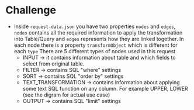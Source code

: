 # Challenge

- Inside `request-data.json` you have two properties `nodes` and `edges`, `nodes` contains all the required information to apply the transformation into Table/Query and `edges` represents how they are linked together. In each node there is a property `transformObject` which is different for each `type`
There are 5 different types of nodes used in this request
  - INPUT  -> it contains information about table and which fields to select from original table. 
  - FILTER -> contains SQL "where" settings 
  - SORT		-> contains SQL "order by" settings 
  - TEXT_TRANSFORMATION	    -> contains information about applying some text SQL function on any column. For example UPPER, LOWER (see the digram for actual use case)
  - OUTPUT	-> contains SQL "limit" settings
